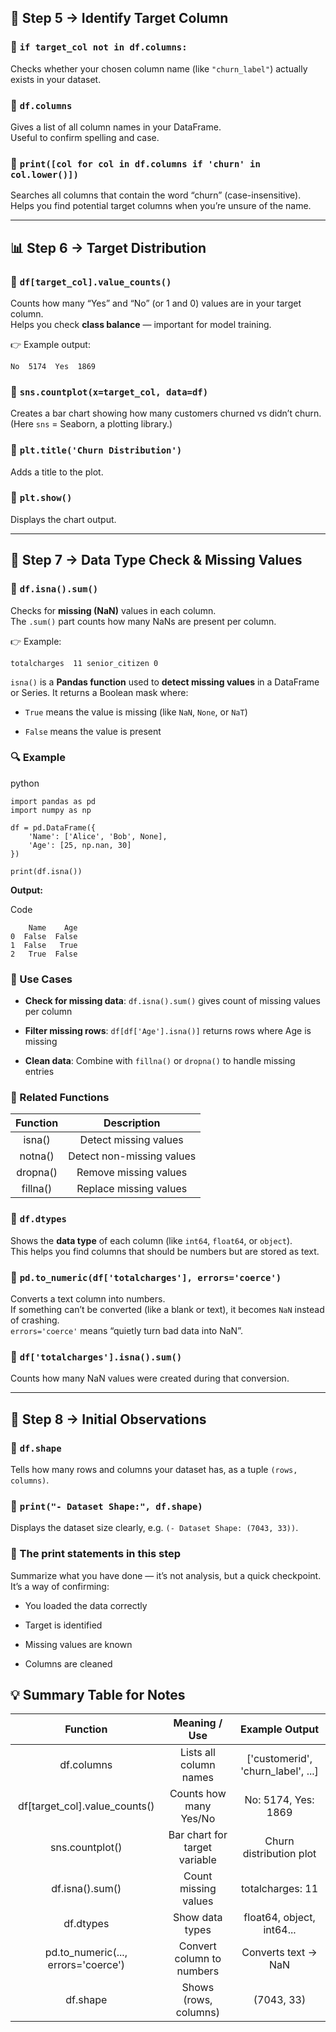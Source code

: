 
## 🧩 **Step 5 → Identify Target Column**

### 🔹 `if target_col not in df.columns:`

Checks whether your chosen column name (like `"churn_label"`) actually exists in your dataset.

### 🔹 `df.columns`

Gives a list of all column names in your DataFrame.  
Useful to confirm spelling and case.

### 🔹 `print([col for col in df.columns if 'churn' in col.lower()])`

Searches all columns that contain the word “churn” (case-insensitive).  
Helps you find potential target columns when you’re unsure of the name.

----------

## 📊 **Step 6 → Target Distribution**

### 🔹 `df[target_col].value_counts()`

Counts how many “Yes” and “No” (or 1 and 0) values are in your target column.  
Helps you check **class balance** — important for model training.

👉 Example output:

`No  5174  Yes  1869` 

### 🔹 `sns.countplot(x=target_col, data=df)`

Creates a bar chart showing how many customers churned vs didn’t churn.  
(Here `sns` = Seaborn, a plotting library.)

### 🔹 `plt.title('Churn Distribution')`

Adds a title to the plot.

### 🔹 `plt.show()`

Displays the chart output.

----------

## 🧹 **Step 7 → Data Type Check & Missing Values**

### 🔹 `df.isna().sum()`

Checks for **missing (NaN)** values in each column.  
The `.sum()` part counts how many NaNs are present per column.

👉 Example:

`totalcharges  11 senior_citizen 0` 



`isna()` is a **Pandas function** used to **detect missing values** in a DataFrame or Series. It returns a Boolean mask where:

-   `True` means the value is missing (like `NaN`, `None`, or `NaT`)
    
-   `False` means the value is present
    

### 🔍 Example

python

```
import pandas as pd
import numpy as np

df = pd.DataFrame({
    'Name': ['Alice', 'Bob', None],
    'Age': [25, np.nan, 30]
})

print(df.isna())

```

**Output:**

Code

```
    Name    Age
0  False  False
1  False   True
2   True  False

```

### 🧠 Use Cases

-   **Check for missing data**: `df.isna().sum()` gives count of missing values per column
    
-   **Filter missing rows**: `df[df['Age'].isna()]` returns rows where Age is missing
    
-   **Clean data**: Combine with `fillna()` or `dropna()` to handle missing entries
    

### 🔁 Related Functions

| Function |        Description        |
|:--------:|:-------------------------:|
| isna()   | Detect missing values     |
| notna()  | Detect non-missing values |
| dropna() | Remove missing values     |
| fillna() | Replace missing values    |

### 🔹 `df.dtypes`

Shows the **data type** of each column (like `int64`, `float64`, or `object`).  
This helps you find columns that should be numbers but are stored as text.

### 🔹 `pd.to_numeric(df['totalcharges'], errors='coerce')`

Converts a text column into numbers.  
If something can’t be converted (like a blank or text), it becomes `NaN` instead of crashing.  
`errors='coerce'` means “quietly turn bad data into NaN”.

### 🔹 `df['totalcharges'].isna().sum()`

Counts how many NaN values were created during that conversion.

----------

## 🧠 **Step 8 → Initial Observations**

### 🔹 `df.shape`

Tells how many rows and columns your dataset has, as a tuple `(rows, columns)`.

### 🔹 `print("- Dataset Shape:", df.shape)`

Displays the dataset size clearly, e.g. `(- Dataset Shape: (7043, 33))`.

### 🔹 The print statements in this step

Summarize what you have done — it’s not analysis, but a quick checkpoint.  
It’s a way of confirming:

-   You loaded the data correctly
    
-   Target is identified
    
-   Missing values are known
    
-   Columns are cleaned


## 💡 **Summary Table for Notes**

|               Function              |         Meaning / Use         |           Example Output           |
|:-----------------------------------:|:-----------------------------:|:----------------------------------:|
| df.columns                          | Lists all column names        | ['customerid', 'churn_label', ...] |
| df[target_col].value_counts()       | Counts how many Yes/No        | No: 5174, Yes: 1869                |
| sns.countplot()                     | Bar chart for target variable | Churn distribution plot            |
| df.isna().sum()                     | Count missing values          | totalcharges: 11                   |
| df.dtypes                           | Show data types               | float64, object, int64...          |
| pd.to_numeric(..., errors='coerce') | Convert column to numbers     | Converts text → NaN                |
| df.shape                            | Shows (rows, columns)         | (7043, 33)                         |
